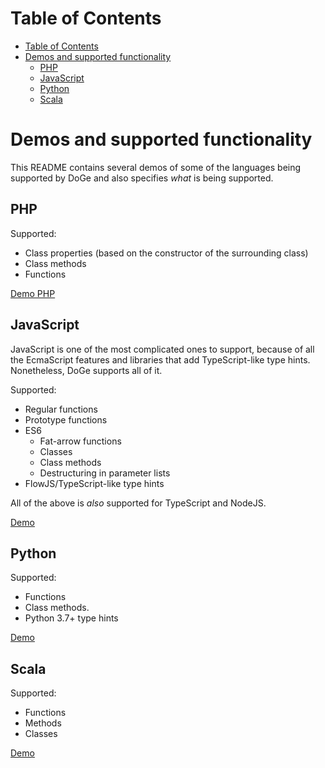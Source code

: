 # Table of Contents
- [Table of Contents](#table-of-contents)
- [Demos and supported functionality](#demos-and-supported-functionality)
  * [PHP](#php)
  * [JavaScript](#javascript)
  * [Python](#python)
  * [Scala](#scala)

# Demos and supported functionality

This README contains several demos of some of the languages being supported by
DoGe and also specifies _what_ is being supported.

## PHP

Supported:
- Class properties (based on the constructor of the surrounding class)
- Class methods
- Functions

[Demo PHP](https://vdoge.kimkoomen.nl/demos/doge-demo-php.gif)

## JavaScript

JavaScript is one of the most complicated ones to support, because of all the
EcmaScript features and libraries that add TypeScript-like type hints.
Nonetheless, DoGe supports all of it.

Supported:
- Regular functions
- Prototype functions
- ES6
  - Fat-arrow functions
  - Classes
  - Class methods
  - Destructuring in parameter lists
- FlowJS/TypeScript-like type hints

All of the above is _also_ supported for TypeScript and NodeJS.

[Demo](https://vdoge.kimkoomen.nl/demos/doge-demo-javascript.gif)

## Python

Supported:
- Functions
- Class methods.
- Python 3.7+ type hints

[Demo](https://vdoge.kimkoomen.nl/demos/doge-demo-python.gif)

## Scala

Supported:
- Functions
- Methods
- Classes

[Demo](https://vdoge.kimkoomen.nl/demos/doge-demo-scala.gif)

